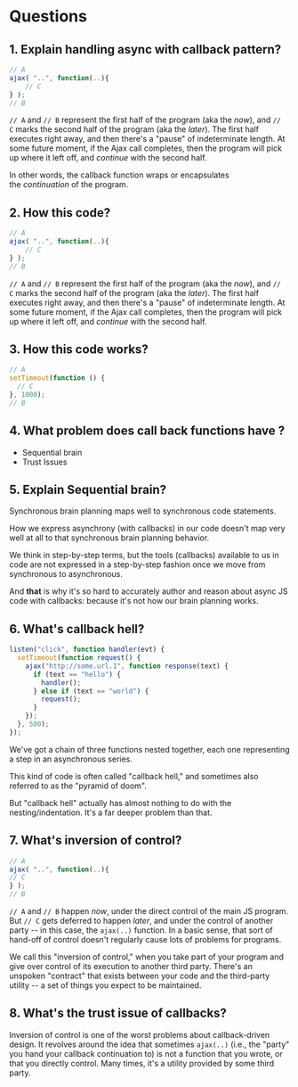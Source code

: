 # Questions

## 1. Explain handling async with callback pattern?

```jsx
// A
ajax( "..", function(..){
	// C
} );
// B
```

`// A` and `// B` represent the first half of the program (aka the *now*), and `// C` marks the second half of the program (aka the *later*). The first half executes right away, and then there's a "pause" of indeterminate length. At some future moment, if the Ajax call completes, then the program will pick up where it left off, and *continue* with the second half.

In other words, the callback function wraps or encapsulates the *continuation* of the program.

## 2. How this code?

```jsx
// A
ajax( "..", function(..){
	// C
} );
// B
```

`// A` and `// B` represent the first half of the program (aka the *now*), and `// C` marks the second half of the program (aka the *later*). The first half executes right away, and then there's a "pause" of indeterminate length. At some future moment, if the Ajax call completes, then the program will pick up where it left off, and *continue* with the second half.

## 3. How this code works?

```jsx
// A
setTimeout(function () {
  // C
}, 1000);
// B
```

## 4. What problem does call back functions have ?

- Sequential brain
- Trust Issues

## 5. Explain Sequential brain?

Synchronous brain planning maps well to synchronous code statements.

How we express asynchrony (with callbacks) in our code doesn't map very well at all to that synchronous brain planning behavior.

We think in step-by-step terms, but the tools (callbacks) available to us in code are not expressed in a step-by-step fashion once we move from synchronous to asynchronous.

And **that** is why it's so hard to accurately author and reason about async JS code with callbacks: because it's not how our brain planning works.

## 6. What's callback hell?

```jsx
listen("click", function handler(evt) {
  setTimeout(function request() {
    ajax("http://some.url.1", function response(text) {
      if (text == "hello") {
        handler();
      } else if (text == "world") {
        request();
      }
    });
  }, 500);
});
```

We've got a chain of three functions nested together, each one representing a step in an asynchronous series.

This kind of code is often called "callback hell," and sometimes also referred to as the "pyramid of doom".

But "callback hell" actually has almost nothing to do with the nesting/indentation. It's a far deeper problem than that.

## 7. What's inversion of control?

```jsx
// A
ajax( "..", function(..){
// C
} );
// B
```

`// A` and `// B` happen *now*, under the direct control of the main JS program. But `// C` gets deferred to happen *later*, and under the control of another party -- in this case, the `ajax(..)` function. In a basic sense, that sort of hand-off of control doesn't regularly cause lots of problems for programs.

We call this "inversion of control," when you take part of your program and give over control of its execution to another third party. There's an unspoken "contract" that exists between your code and the third-party utility -- a set of things you expect to be maintained.

## 8. What's the trust issue of callbacks?

Inversion of control is one of the worst problems about callback-driven design. It revolves around the idea that sometimes `ajax(..)` (i.e., the "party" you hand your callback continuation to) is not a function that you wrote, or that you directly control. Many times, it's a utility provided by some third party.

